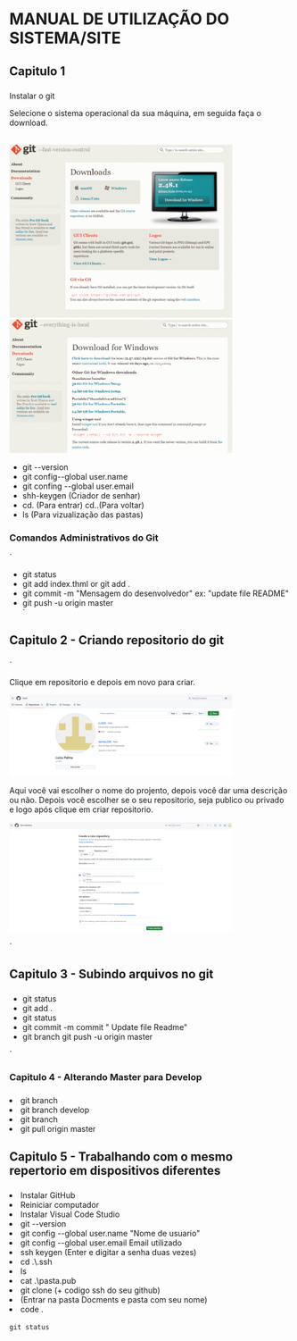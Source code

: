 # MANUAL DE UTILIZAÇÃO DO SISTEMA/SITE
## Capitulo 1
###
Instalar o git
<p aling="center">Selecione o sistema operacional da sua máquina, em seguida faça o download.</p>
<br>
<img src="docs/img/Captura de tela 2025-01-24 094027.png" alt="" width="400"> 
<img src="docs/img/Captura de tela 2025-01-24 094111.png" alt="" width="400"> 
</a> 
</p>
    

<ul>
<li>git  --version</li>
<li>git config--global user.name</li>
<li>git confing --global user.email</li>
<li>shh-keygen (Criador de senhar)</li>
<li>cd. (Para entrar)  cd..(Para voltar)</li>
<li>ls (Para vizualização das pastas)</li>
</ul>


### Comandos Administrativos do Git
`
<ul>
<li>git status</li>
<li>git add index.thml or git add .</li>
<li>git commit -m "Mensagem do desenvolvedor" ex: "update file README"</li>
<li>git push -u origin master</li>
`
</ul>

## Capitulo 2 - Criando repositorio do git 
###
`
<p align= "center"> 


Clique em repositorio e depois em novo para criar.
 <p><img src="docs/img/Captura de tela 2025-01-24 094210.png" width="400" alt=""> </p>

Aqui você vai escolher o nome do projento, depois você dar uma descrição ou não.
Depois você escolher se o seu repositorio, seja publico ou privado e logo após clique em criar repositorio.

<img src="docs/img/Captura de tela 2025-01-24 094245.png" width="400" alt="">



</p>

`
## Capitulo 3 - Subindo arquivos no git 
###
<ul>

<li> git status </li>
<li> git add . </li>
<li> git status </li>
<li> git commit -m commit " Update file Readme" </li>
<li> git branch git push -u origin master </li>

</ul>
`

### Capitulo 4 - Alterando Master para Develop
###
<li> git branch</li>
<li> git branch develop</li>
<li> git branch</li>
<li> git pull origin master</li>

 ## Capitulo 5 - Trabalhando com o mesmo repertorio em dispositivos diferentes  
###
<li> Instalar GitHub
<li> Reiniciar computador
<li> Instalar Visual Code Studio
 
<li> git --version
<li> git config --global user.name "Nome de usuario"
<li> git config --global user.email Email utilizado
<li> ssh keygen (Enter e digitar a senha duas vezes)
<li> cd .\.ssh
<li> ls
<li> cat .\pasta.pub
<li> git clone (+ codigo ssh do seu github)
 <li> (Entrar na pasta Docments e pasta com seu nome)
<li> code .

`git status`